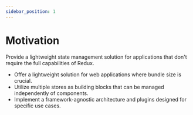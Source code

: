```yaml
---
sidebar_position: 1
---
```


# Motivation
Provide a lightweight state management solution for applications that don't require the full capabilities of Redux.
- Offer a lightweight solution for web applications where bundle size is crucial.
- Utilize multiple stores as building blocks that can be managed independently of components.
- Implement a framework-agnostic architecture and plugins designed for specific use cases.

